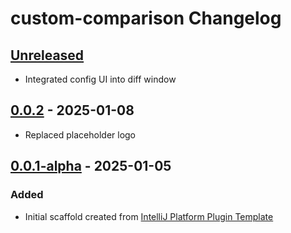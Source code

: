 <!-- Keep a Changelog guide -> https://keepachangelog.com -->

# custom-comparison Changelog

## [Unreleased]

- Integrated config UI into diff window

## [0.0.2] - 2025-01-08

- Replaced placeholder logo

## [0.0.1-alpha] - 2025-01-05

### Added

- Initial scaffold created from [IntelliJ Platform Plugin Template](https://github.com/JetBrains/intellij-platform-plugin-template)

[Unreleased]: https://github.com/NrUnoDos/custom-comparison/compare/v0.0.2...HEAD
[0.0.2]: https://github.com/NrUnoDos/custom-comparison/compare/v0.0.1-alpha...v0.0.2
[0.0.1-alpha]: https://github.com/NrUnoDos/custom-comparison/commits/v0.0.1-alpha
